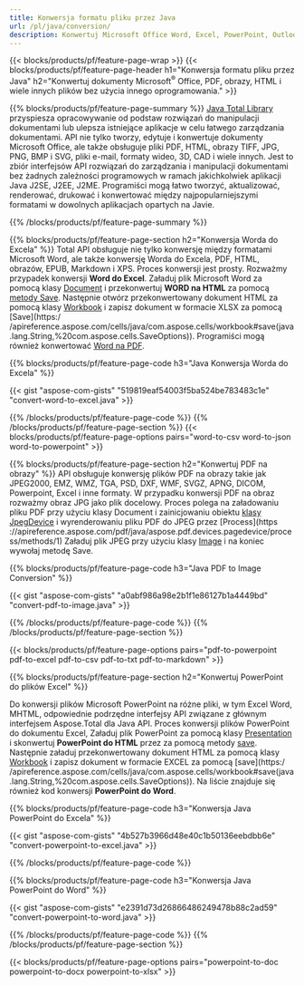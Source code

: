 ```yaml
---
title: Konwersja formatu pliku przez Java 
url: /pl/java/conversion/
description: Konwertuj Microsoft Office Word, Excel, PowerPoint, Outlook, PDF, HTML, obrazy 3D, diagramy, formaty wideo i różne inne formaty za pomocą zaledwie kilku linii kodu Java.
---
```


{{< blocks/products/pf/feature-page-wrap >}}
{{< blocks/products/pf/feature-page-header h1="Konwersja formatu pliku przez Java" h2="Konwertuj dokumenty Microsoft<sup>&reg;</sup> Office, PDF, obrazy, HTML i wiele innych plików bez użycia innego oprogramowania." >}}

{{% blocks/products/pf/feature-page-summary %}}
[Java Total Library](https://products.aspose.com/total/java/) przyspiesza opracowywanie od podstaw rozwiązań do manipulacji dokumentami lub ulepsza istniejące aplikacje w celu łatwego zarządzania dokumentami. API nie tylko tworzy, edytuje i konwertuje dokumenty Microsoft Office, ale także obsługuje pliki PDF, HTML, obrazy TIFF, JPG, PNG, BMP i SVG, pliki e-mail, formaty wideo, 3D, CAD i wiele innych. Jest to zbiór interfejsów API rozwiązań do zarządzania i manipulacji dokumentami bez żadnych zależności programowych w ramach jakichkolwiek aplikacji Java J2SE, J2EE, J2ME. Programiści mogą łatwo tworzyć, aktualizować, renderować, drukować i konwertować między najpopularniejszymi formatami w dowolnych aplikacjach opartych na Javie.

{{% /blocks/products/pf/feature-page-summary  %}}

{{% blocks/products/pf/feature-page-section  h2="Konwersja Worda do Excela" %}}
Total API obsługuje nie tylko konwersję między formatami Microsoft Word, ale także konwersję Worda do Excela, PDF, HTML, obrazów, EPUB, Markdown i XPS. Proces konwersji jest prosty. Rozważmy przypadek konwersji **Word do Excel**. Załaduj plik Microsoft Word za pomocą klasy [Document](https://apireference.aspose.com/words/java/com.aspose.words/Document) i przekonwertuj **WORD na HTML** za pomocą [metody Save](https://apireference.aspose.com/words/java/com.aspose.words/Document#save(java.lang.String,com.aspose.words.SaveOptions)). Następnie otwórz przekonwertowany dokument HTML za pomocą klasy [Workbook](https://apireference.aspose.com/cells/java/com.aspose.cells/Workbook) i zapisz dokument w formacie XLSX za pomocą [Save](https:/ /apireference.aspose.com/cells/java/com.aspose.cells/workbook#save(java.lang.String,%20com.aspose.cells.SaveOptions)).
 Programiści mogą również konwertować [Word na PDF](https://products.aspose.com/words/java/conversion/word-to-pdf/).


{{% blocks/products/pf/feature-page-code h3="Java Konwersja Worda do Excela" %}}

{{< gist "aspose-com-gists" "519819eaf54003f5ba524be783483c1e" "convert-word-to-excel.java" >}}

{{% /blocks/products/pf/feature-page-code  %}}
{{% /blocks/products/pf/feature-page-section %}}
{{< blocks/products/pf/feature-page-options pairs="word-to-csv word-to-json word-to-powerpoint" >}}


{{% blocks/products/pf/feature-page-section  h2="Konwertuj PDF na obrazy" %}}
API obsługuje konwersję plików PDF na obrazy takie jak JPEG2000, EMZ, WMZ, TGA, PSD, DXF, WMF, SVGZ, APNG, DICOM, Powerpoint, Excel i inne formaty. W przypadku konwersji PDF na obraz rozważmy obraz JPG jako plik docelowy. Proces polega na załadowaniu pliku PDF przy użyciu klasy Document i zainicjowaniu obiektu [klasy JpegDevice](https://apireference.aspose.com/pdf/java/aspose.pdf.devices/jpegdevice) i wyrenderowaniu pliku PDF do JPEG przez [Process](https ://apireference.aspose.com/pdf/java/aspose.pdf.devices.pagedevice/process/methods/1)
Załaduj plik JPEG przy użyciu klasy [Image](https://apireference.aspose.com/imaging/java/aspose.imaging/image) i na koniec wywołaj metodę Save.

{{% blocks/products/pf/feature-page-code h3="Java PDF to Image Conversion" %}}

{{< gist "aspose-com-gists" "a0abf986a98e2b1f1e86127b1a4449bd" "convert-pdf-to-image.java" >}}


{{% /blocks/products/pf/feature-page-code  %}}
{{% /blocks/products/pf/feature-page-section %}}

{{< blocks/products/pf/feature-page-options pairs="pdf-to-powerpoint pdf-to-excel pdf-to-csv pdf-to-txt pdf-to-markdown" >}}

{{% blocks/products/pf/feature-page-section  h2="Konwertuj PowerPoint do plików Excel" %}}

Do konwersji plików Microsoft PowerPoint na różne pliki, w tym Excel Word, MHTML, odpowiednie podrzędne interfejsy API związane z głównym interfejsem Aspose.Total dla Java API. Proces konwersji plików PowerPoint do dokumentu Excel, Załaduj plik PowerPoint za pomocą klasy [Presentation](https://apireference.aspose.com/slides/java/com.aspose.slides/Presentation) i skonwertuj **PowerPoint do HTML** przez za pomocą metody [save](https://apireference.aspose.com/slides/java/com.aspose.slides/Presentation#save-java.lang.String-int-com.aspose.slides.ISaveOptions-). Następnie załaduj przekonwertowany dokument HTML za pomocą klasy [Workbook](https://apireference.aspose.com/cells/java/com.aspose.cells/Workbook) i zapisz dokument w formacie EXCEL za pomocą [save](https:/ /apireference.aspose.com/cells/java/com.aspose.cells/workbook#save(java.lang.String,%20com.aspose.cells.SaveOptions)). Na liście znajduje się również kod konwersji **PowerPoint do Word**.

{{% blocks/products/pf/feature-page-code h3="Konwersja Java PowerPoint do Excela" %}}

{{< gist "aspose-com-gists" "4b527b3966d48e40c1b50136eebdbb6e" "convert-powerpoint-to-excel.java" >}}

{{% /blocks/products/pf/feature-page-code %}}

{{% blocks/products/pf/feature-page-code h3="Konwersja Java PowerPoint do Word" %}}

{{< gist "aspose-com-gists" "e2391d73d26866486249478b88c2ad59" "convert-powerpoint-to-word.java" >}}

{{% /blocks/products/pf/feature-page-code %}}
{{% /blocks/products/pf/feature-page-section %}}

{{< blocks/products/pf/feature-page-options pairs="powerpoint-to-doc powerpoint-to-docx powerpoint-to-xlsx" >}}